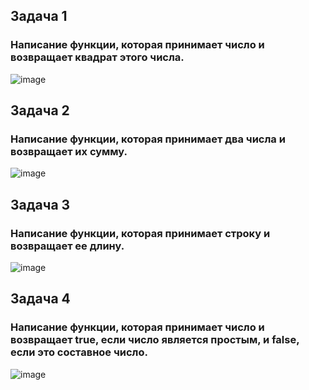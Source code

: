 ## Задача 1  
### Написание функции, которая принимает число и возвращает квадрат этого числа. 
![image](https://user-images.githubusercontent.com/113675674/211063954-4b5969d2-58d5-4c73-964e-8b0b684232fc.png)  

## Задача 2    
### Написание функции, которая принимает два числа и возвращает их сумму.  

![image](https://user-images.githubusercontent.com/113675674/211064062-428f026e-040c-49df-ad08-ebe73dc03f9a.png)  

## Задача 3      
### Написание функции, которая принимает строку и возвращает ее длину.  
![image](https://user-images.githubusercontent.com/113675674/211064972-c88689e6-dcfc-4ae6-81ea-99bc308c4872.png)  

## Задача 4        
### Написание функции, которая принимает число и возвращает true, если число является простым, и false, если это составное число.  
![image](https://user-images.githubusercontent.com/113675674/211069248-58748113-0c80-4436-8a3f-5686b407cd0b.png)  



